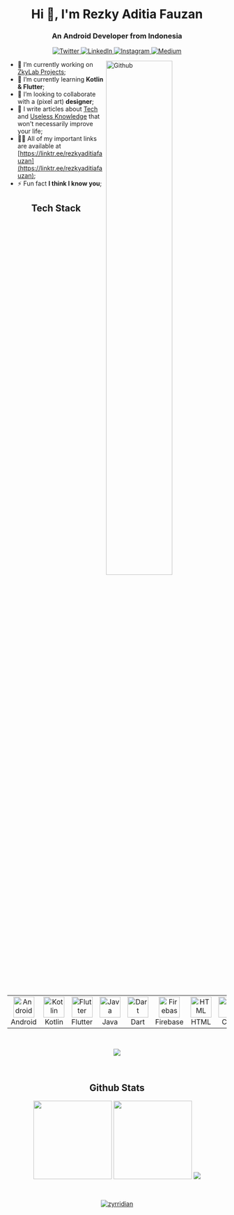 <h1 align="center">Hi 👋, I'm Rezky Aditia Fauzan</h1> 
<h3 align="center">An Android Developer from Indonesia</h3>

<p align="center">
  <a href="https://twitter.com/zyrridian" target="_blank">
    <img src="https://img.shields.io/badge/twitter-%231DA1F2.svg?&style=for-the-badge&logo=twitter&logoColor=white&color=071A2C" alt="Twitter"/>
  </a>
  <a href="https://www.linkedin.com/in/rezkyaditiafauzan" target="_blank">
    <img src="https://img.shields.io/badge/linkedin-%230077B5.svg?&style=for-the-badge&logo=linkedin&logoColor=white&color=071A2C" alt="LinkedIn"/>
  </a>
  <a href="https://instagram.com/zyrridian" target="_blank">
    <img src="https://img.shields.io/badge/instagram-%23E4405F.svg?&style=for-the-badge&logo=instagram&logoColor=white&color=071A2C" alt="Instagram"/>
  </a>
  <a href="https://medium.com/@zyrridian" target="_blank">
    <img src="https://img.shields.io/badge/medium-%2312100E.svg?&style=for-the-badge&logo=medium&logoColor=white&color=071A2C" alt="Medium"/>
  </a>
<!--   <a href="https://www.facebook.com/xxxx" target="_blank">
    <img src="https://img.shields.io/badge/facebook-%231877F2.svg?&style=for-the-badge&logo=facebook&logoColor=white&color=071A2C" alt="Facebook"/>
  </a> -->
</p>

<!-- Any image aligned to the right. Beware the width -->
<img width="55%" align="right" alt="Github" src="https://raw.githubusercontent.com/onimur/.github/master/.resources/git-header.svg" />

- 🔭 I’m currently working on [ZkyLab Projects](undefined);
- 🌱 I’m currently learning **Kotlin & Flutter**;
- 🤝 I’m looking to collaborate with a (pixel art) **designer**;
- 📝 I write articles about [Tech](https://medium.com/@zyrridian) and [Useless Knowledge](https://zyrridian.blogspot.com) that won't necessarily improve your life;
- 👨‍💻 All of my important links are available at [https://linktr.ee/rezkyaditiafauzan](https://linktr.ee/rezkyaditiafauzan);
- ⚡ Fun fact **I think I know you**;

<h2 align="center">Tech Stack</h2>

<table align="center">
  <tr>
    <td align="center" width="96">
      <a href="#macropower-tech">
        <img src="https://raw.githubusercontent.com/rahul-jha98/github_readme_icons/main/language_and_tools/square/android/android.svg" width="48" height="48" alt="Android" />
      </a>
      <br>Android
    </td>
    <td align="center" width="96">
      <a href="#macropower-tech">
        <img src="https://raw.githubusercontent.com/rahul-jha98/github_readme_icons/main/language_and_tools/square/kotlin/kotlin.svg" width="48" height="48" alt="Kotlin" />
      </a>
      <br>Kotlin
    </td>
    <td align="center" width="96">
      <a href="#macropower-tech">
        <img src="https://raw.githubusercontent.com/rahul-jha98/github_readme_icons/main/language_and_tools/square/flutter/flutter.svg" width="48" height="48" alt="Flutter" />
      </a>
      <br>Flutter
    </td>
    <td align="center" width="96">
      <a href="#macropower-tech">
        <img src="https://raw.githubusercontent.com/rahul-jha98/github_readme_icons/main/language_and_tools/square/java/java.svg" width="48" height="48" alt="Java" />
      </a>
      <br>Java
    </td>
    <td align="center"  width="96">
      <a href="#macropower-tech">
        <img src="https://raw.githubusercontent.com/rahul-jha98/github_readme_icons/main/language_and_tools/square/dart/dart.svg" width="48" height="48" alt="Dart" />
      </a>
      <br>Dart
    </td>
    <td align="center" width="96">
      <a href="#macropower-tech" >
        <img src="https://raw.githubusercontent.com/rahul-jha98/github_readme_icons/main/language_and_tools/square/firebase/firebase.svg" width="48" height="48" alt="Firebase" />
      </a>
      <br>Firebase
    </td>
    <td align="center" width="96"> 
      <a href="#macropower-tech" >
        <img src="https://raw.githubusercontent.com/rahul-jha98/github_readme_icons/main/language_and_tools/square/html/html.svg" width="48" height="48" alt="HTML" />
      </a>
      <br>HTML
    </td>
    <td align="center"  width="96">
      <a href="#macropower-tech">
        <img src="https://raw.githubusercontent.com/rahul-jha98/github_readme_icons/main/language_and_tools/square/css/css.svg" width="48" height="48" alt="CSS" />
      </a>
      <br>CSS
    </td>
    <td align="center"  width="96">
      <a href="#macropower-tech">
        <img src="https://raw.githubusercontent.com/rahul-jha98/github_readme_icons/main/language_and_tools/square/javascript/javascript.svg" width="48" height="48" alt="Javascript" />
      </a>
      <br>Javascript
    </td>
    <td align="center"  width="96">
      <a href="#macropower-tech">
        <img src="https://raw.githubusercontent.com/rahul-jha98/github_readme_icons/main/language_and_tools/square/figma/figma.svg" width="48" height="48" alt="Figma" />
      </a>
      <br>Figma
    </td>
  </tr>
</table>

<br><p align="center"><img src="https://i.giphy.com/RThN0hOS2GO4M.gif" /></p></br>

<h2 align="center">Github Stats</h2>
  
<p align="center">
  <img height="180em" width="auto" src="https://github-readme-stats.vercel.app/api?username=zyrridian&show_icons=true&count_private=true&theme=darcula&hide_border=true&hide=issues,contribs&bg_color=00000000">
  <img height="180em" width="auto" src="https://github-readme-stats.vercel.app/api/top-langs/?username=zyrridian&layout=compact&hide_border=true&theme=darcula&bg_color=00000000&langs_count=6&hide=jupyter%20notebook,tex,css,php&exclude_repo=Pacman-AI">
  <img src="https://github-readme-streak-stats.herokuapp.com?user=zyrridian&theme=darcula&hide_border=true&background=FFFFFF00">
</p>

<br>

<div id="header" align="center">
  <p align="center"> <a href="https://github.com/ryo-ma/github-profile-trophy"><img src="https://github-profile-trophy.vercel.app/?username=zyrridian&row=1" alt="zyrridian" /></a> </p><br>
  <img src="https://komarev.com/ghpvc/?username=zyrridian&style=for-the-badge&color=orange" alt=""/>
</div>
